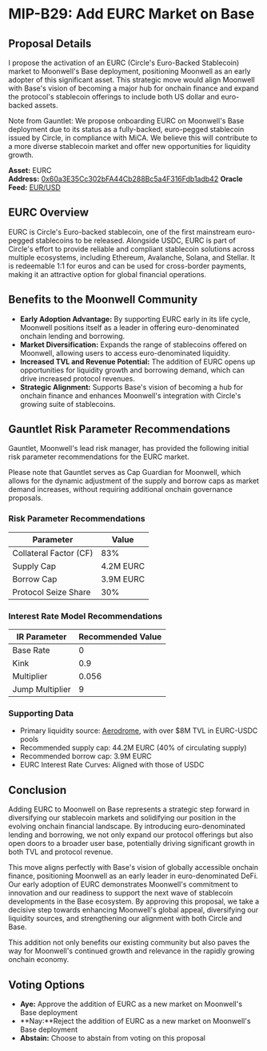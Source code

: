 # MIP-B29: Add EURC Market on Base

## Proposal Details

I propose the activation of an EURC (Circle's Euro-Backed Stablecoin) market to Moonwell's Base deployment, positioning Moonwell as an early adopter of this significant asset. This strategic move would align Moonwell with Base's vision of becoming a major hub for onchain finance and expand the protocol's stablecoin offerings to include both US dollar and euro-backed assets.

Note from Gauntlet: We propose onboarding EURC on Moonwell's Base deployment due to its status as a fully-backed, euro-pegged stablecoin issued by Circle, in compliance with MiCA. We believe this will contribute to a more diverse stablecoin market and offer new opportunities for liquidity growth.

**Asset:** EURC  
**Address:** [0x60a3E35Cc302bFA44Cb288Bc5a4F316Fdb1adb42](https://basescan.org/address/0x60a3e35cc302bfa44cb288bc5a4f316fdb1adb42)
**Oracle Feed:** [EUR/USD](https://basescan.org/address/0xdae398520e2b67cd3f27aef9cf14d93d927f8250)

## EURC Overview

EURC is Circle's Euro-backed stablecoin, one of the first mainstream euro-pegged stablecoins to be released. Alongside USDC, EURC is part of Circle's effort to provide reliable and compliant stablecoin solutions across multiple ecosystems, including Ethereum, Avalanche, Solana, and Stellar. It is redeemable 1:1 for euros and can be used for cross-border payments, making it an attractive option for global financial operations.

## Benefits to the Moonwell Community

- **Early Adoption Advantage:** By supporting EURC early in its life cycle, Moonwell positions itself as a leader in offering euro-denominated onchain lending and borrowing.
- **Market Diversification:** Expands the range of stablecoins offered on Moonwell, allowing users to access euro-denominated liquidity.
- **Increased TVL and Revenue Potential:** The addition of EURC opens up opportunities for liquidity growth and borrowing demand, which can drive increased protocol revenues.
- **Strategic Alignment:** Supports Base's vision of becoming a hub for onchain finance and enhances Moonwell's integration with Circle's growing suite of stablecoins.

## Gauntlet Risk Parameter Recommendations

Gauntlet, Moonwell's lead risk manager, has provided the following initial risk parameter recommendations for the EURC market.

Please note that Gauntlet serves as Cap Guardian for Moonwell, which allows for the dynamic adjustment of the supply and borrow caps as market demand increases, without requiring additional onchain governance proposals.

### Risk Parameter Recommendations

| **Parameter**             | **Value**       |
|---------------------------|-----------------|
| Collateral Factor (CF)     | 83%             |
| Supply Cap                 | 4.2M EURC       |
| Borrow Cap                 | 3.9M EURC       |
| Protocol Seize Share       | 30%             |

### Interest Rate Model Recommendations

| **IR Parameter**           | **Recommended Value** |
|----------------------------|-----------------------|
| Base Rate                  | 0                     |
| Kink                       | 0.9                   |
| Multiplier                 | 0.056                 |
| Jump Multiplier            | 9

### Supporting Data 
- Primary liquidity source: [Aerodrome](https://aerodrome.finance), with over $8M TVL in EURC-USDC pools 
- Recommended supply cap: 44.2M EURC (40% of circulating supply)
- Recommended borrow cap: 3.9M EURC 
- EURC Interest Rate Curves: Aligned with those of USDC

## Conclusion 

Adding EURC to Moonwell on Base represents a strategic step forward in diversifying our stablecoin markets and solidifying our position in the evolving onchain financial landscape. By introducing euro-denominated lending and borrowing, we not only expand our protocol offerings but also open doors to a broader user base, potentially driving significant growth in both TVL and protocol revenue.

This move aligns perfectly with Base's vision of globally accessible onchain finance, positioning Moonwell as an early leader in euro-denominated DeFi. Our early adoption of EURC demonstrates Moonwell's commitment to innovation and our readiness to support the next wave of stablecoin developments in the Base ecosystem.
By approving this proposal, we take a decisive step towards enhancing Moonwell's global appeal, diversifying our liquidity sources, and strengthening our alignment with both Circle and Base. 

This addition not only benefits our existing community but also paves the way for Moonwell's continued growth and relevance in the rapidly growing onchain economy.

## Voting Options 
- **Aye:** Approve the addition of EURC as a new market on Moonwell's Base deployment 
- **Nay:**Reject the addition of EURC as a new market on Moonwell's Base deployment 
- **Abstain:** Choose to abstain from voting on this proposal
